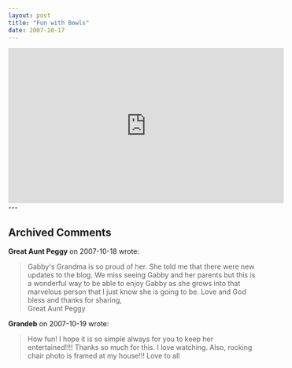 ```yaml
---
layout: post
title: "Fun with Bowls"
date: 2007-10-17
---
```


<iframe width="560" height="315" src="https://www.youtube.com/embed/ATjrK24s3dA" frameborder="0" allowfullscreen></iframe>
---

## Archived Comments

**Great Aunt Peggy** on 2007-10-18 wrote:

> Gabby's Grandma is so proud of her.  She told me that there were new updates to the blog.  We miss seeing Gabby and her parents but this is a wonderful way to be able to enjoy Gabby as she grows into that marvelous person that I just know she is going to be.  Love and God bless and thanks for sharing,<br>Great Aunt Peggy

**Grandeb** on 2007-10-19 wrote:

> How fun!  I hope it is so simple always for you to keep her entertained!!!!  Thanks so much for this.  I love watching.  Also, rocking chair photo is framed at my house!!!  Love to all

